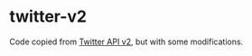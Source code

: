 # twitter-v2

Code copied from [Twitter API v2](https://github.com/jpopesculian/twitter-v2-rs), but with some modifications. 